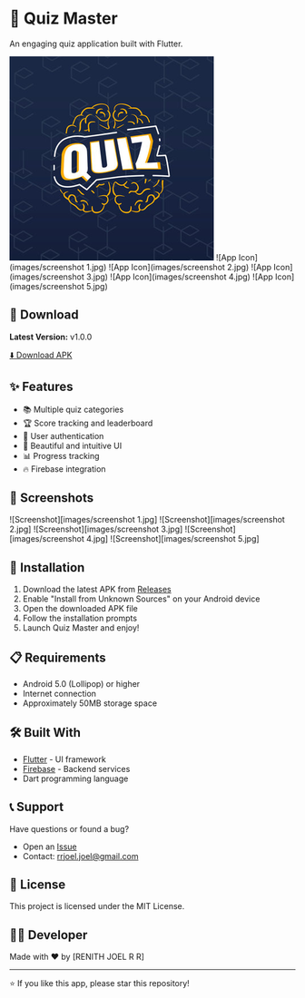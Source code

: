 # 🎯 Quiz Master

An engaging quiz application built with Flutter.

![App Icon](images/quizmas.png)
![App Icon](images/screenshot 1.jpg)
![App Icon](images/screenshot 2.jpg)
![App Icon](images/screenshot 3.jpg)
![App Icon](images/screenshot 4.jpg)
![App Icon](images/screenshot 5.jpg)



## 📱 Download

**Latest Version:** v1.0.0

[⬇️ Download APK](https://github.com/230701263/quiz-master-app/releases/download/v1.0.0/Quiz.Master.apk)

## ✨ Features

- 📚 Multiple quiz categories
- 🏆 Score tracking and leaderboard
- 👤 User authentication
- 🎨 Beautiful and intuitive UI
- 📊 Progress tracking
- 🔥 Firebase integration

## 📸 Screenshots

![Screenshot][images/screenshot 1.jpg]
![Screenshot][images/screenshot 2.jpg]
![Screenshot][images/screenshot 3.jpg]
![Screenshot][images/screenshot 4.jpg]
![Screenshot][images/screenshot 5.jpg]

## 🚀 Installation

1. Download the latest APK from [Releases](https://github.com/230701263/quiz-master-app/releases/download/v1.0.0/Quiz.Master.apk)
2. Enable "Install from Unknown Sources" on your Android device
3. Open the downloaded APK file
4. Follow the installation prompts
5. Launch Quiz Master and enjoy!

## 📋 Requirements

- Android 5.0 (Lollipop) or higher
- Internet connection
- Approximately 50MB storage space

## 🛠️ Built With

- [Flutter](https://flutter.dev/) - UI framework
- [Firebase](https://firebase.google.com/) - Backend services
- Dart programming language

## 📞 Support

Have questions or found a bug?
- Open an [Issue](https://github.com/230701263/quiz-master-app/releases/download/v1.0.0/Quiz.Master.apk)
- Contact: rrjoel.joel@gmail.com

## 📄 License

This project is licensed under the MIT License.

## 👨‍💻 Developer

Made with ❤️ by [RENITH JOEL R R]

---

⭐ If you like this app, please star this repository!
